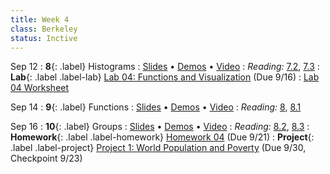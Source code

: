 ```yaml
---
title: Week 4
class: Berkeley
status: Inctive
---
```


Sep 12
: **8**{: .label} Histograms
  : [Slides](https://docs.google.com/presentation/d/1AgURVw-euz1LSjeTMswdeyjQqpKlWqB_dPzbXOzU5r0/edit?usp=sharing) &#8226; [Demos](https://data8.datahub.berkeley.edu/hub/user-redirect/git-pull?repo=https%3A%2F%2Fgithub.com%2Fdata-8%2Fmaterials-fa22&urlpath=tree%2Fmaterials-fa22%2Flec%2Flec08.ipynb&branch=main) &#8226; [Video](https://youtu.be/FwJetCCcbgk)
: *Reading:* [7.2](https://inferentialthinking.com/chapters/07/2/Visualizing_Numerical_Distributions.html), [7.3](https://inferentialthinking.com/chapters/07/3/Overlaid_Graphs.html)
: **Lab**{: .label .label-lab} [Lab 04: Functions and Visualization](https://data8.datahub.berkeley.edu/hub/user-redirect/git-pull?repo=https%3A%2F%2Fgithub.com%2Fdata-8%2Fmaterials-fa22&urlpath=retro%2Ftree%2Fmaterials-fa22%2Fmaterials%2Ffa22%2Flab%2Flab04%2Flab04.ipynb&branch=main) (Due 9/16)
  : [Lab 04 Worksheet](https://drive.google.com/file/d/1DKgGb5t3QGSj0F9kT9jU3nRGLmJs2sBa/view)

Sep 14
: **9**{: .label} Functions
  : [Slides](https://docs.google.com/presentation/d/18_QAvdznJ5foeIE8fTso3r2pDaxB7FY64rukuPdwwPc/edit?usp=sharing) &#8226; [Demos](https://data8.datahub.berkeley.edu/hub/user-redirect/git-pull?repo=https%3A%2F%2Fgithub.com%2Fdata-8%2Fmaterials-fa22&urlpath=tree%2Fmaterials-fa22%2Flec%2Flec09.ipynb&branch=main) &#8226; [Video](https://youtu.be/Gti8f4TE5II)
: *Reading:* [8](https://inferentialthinking.com/chapters/08/Functions_and_Tables.html), [8.1](https://inferentialthinking.com/chapters/08/1/Applying_a_Function_to_a_Column.html)

Sep 16
: **10**{: .label} Groups
  : [Slides](https://docs.google.com/presentation/d/1bijGUfPz1Wfcx2IyT2wlTcBm8pIGr9qhhVmlzXBhxmI/edit?usp=sharing) &#8226; [Demos](https://data8.datahub.berkeley.edu/hub/user-redirect/git-pull?repo=https%3A%2F%2Fgithub.com%2Fdata-8%2Fmaterials-fa22&urlpath=tree%2Fmaterials-fa22%2Flec%2Flec10.ipynb&branch=main) &#8226; [Video](https://youtu.be/jL-Mktq9xEw)
: *Reading:* [8.2](https://inferentialthinking.com/chapters/08/2/Classifying_by_One_Variable.html), [8.3](https://inferentialthinking.com/chapters/08/3/Cross-Classifying_by_More_than_One_Variable.html)
: **Homework**{: .label .label-homework} [Homework 04](https://data8.datahub.berkeley.edu/hub/user-redirect/git-pull?repo=https%3A%2F%2Fgithub.com%2Fdata-8%2Fmaterials-fa22&urlpath=retro%2Ftree%2Fmaterials-fa22%2Fmaterials%2Ffa22%2Fhw%2Fhw04%2Fhw04.ipynb&branch=main) (Due 9/21)
: **Project**{: .label .label-project} [Project 1: World Population and Poverty](https://data8.datahub.berkeley.edu/hub/user-redirect/git-pull?repo=https%3A%2F%2Fgithub.com%2Fdata-8%2Fmaterials-fa22&urlpath=retro%2Ftree%2Fmaterials-fa22%2Fmaterials%2Ffa22%2Fproject%2Fproject1%2Fproject1.ipynb&branch=main) (Due 9/30, Checkpoint 9/23)
